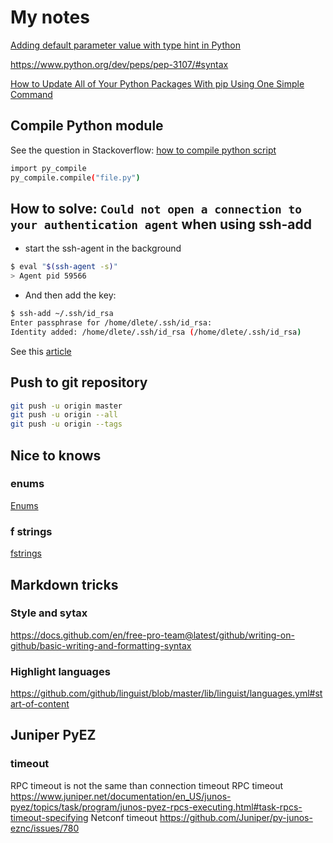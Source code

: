 # My notes
[Adding default parameter value with type hint in Python](https://stackoverflow.com/questions/38727520/adding-default-parameter-value-with-type-hint-in-python)

<https://www.python.org/dev/peps/pep-3107/#syntax>

[How to Update All of Your Python Packages With pip Using One Simple Command](https://dougie.io/answers/pip-update-all-packages/)

## Compile Python module

See the question in Stackoverflow: [how to compile python script](https://stackoverflow.com/questions/52478939/how-to-compile-python-program-convert-to-pyc-in-python3)

```bash
import py_compile
py_compile.compile("file.py")
```

## How to solve: `Could not open a connection to your authentication agent` when using ssh-add

* start the ssh-agent in the background

```bash
$ eval "$(ssh-agent -s)"
> Agent pid 59566
```

* And then add the key:

```bash
$ ssh-add ~/.ssh/id_rsa
Enter passphrase for /home/dlete/.ssh/id_rsa:
Identity added: /home/dlete/.ssh/id_rsa (/home/dlete/.ssh/id_rsa)
```

See this [article](https://www.rockyourcode.com/ssh-agent-could-not-open-a-connection-to-your-authentication-agent-with-fish-shell/)

## Push to git repository

```bash
git push -u origin master
git push -u origin --all
git push -u origin --tags
```

## Nice to knows

### enums

[Enums](https://medium.com/better-programming/3-neglected-features-in-python-3-that-everyone-should-be-using-65cffc96f235)

### f strings

[fstrings](https://medium.com/better-programming/3-neglected-features-in-python-3-that-everyone-should-be-using-65cffc96f235)

## Markdown tricks

### Style and sytax

<https://docs.github.com/en/free-pro-team@latest/github/writing-on-github/basic-writing-and-formatting-syntax>

### Highlight languages

<https://github.com/github/linguist/blob/master/lib/linguist/languages.yml#start-of-content>

## Juniper PyEZ

### timeout

RPC timeout is not the same than connection timeout
RPC timeout
<https://www.juniper.net/documentation/en_US/junos-pyez/topics/task/program/junos-pyez-rpcs-executing.html#task-rpcs-timeout-specifying>
Netconf timeout
<https://github.com/Juniper/py-junos-eznc/issues/780>
